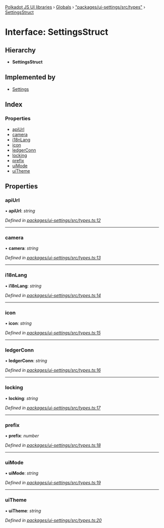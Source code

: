 [Polkadot JS UI libraries](../README.md) › [Globals](../globals.md) › ["packages/ui-settings/src/types"](../modules/_packages_ui_settings_src_types_.md) › [SettingsStruct](_packages_ui_settings_src_types_.settingsstruct.md)

# Interface: SettingsStruct

## Hierarchy

* **SettingsStruct**

## Implemented by

* [Settings](../classes/_packages_ui_settings_src_settings_.settings.md)

## Index

### Properties

* [apiUrl](_packages_ui_settings_src_types_.settingsstruct.md#apiurl)
* [camera](_packages_ui_settings_src_types_.settingsstruct.md#camera)
* [i18nLang](_packages_ui_settings_src_types_.settingsstruct.md#i18nlang)
* [icon](_packages_ui_settings_src_types_.settingsstruct.md#icon)
* [ledgerConn](_packages_ui_settings_src_types_.settingsstruct.md#ledgerconn)
* [locking](_packages_ui_settings_src_types_.settingsstruct.md#locking)
* [prefix](_packages_ui_settings_src_types_.settingsstruct.md#prefix)
* [uiMode](_packages_ui_settings_src_types_.settingsstruct.md#uimode)
* [uiTheme](_packages_ui_settings_src_types_.settingsstruct.md#uitheme)

## Properties

###  apiUrl

• **apiUrl**: *string*

*Defined in [packages/ui-settings/src/types.ts:12](https://github.com/polkadot-js/ui/blob/0017139d/packages/ui-settings/src/types.ts#L12)*

___

###  camera

• **camera**: *string*

*Defined in [packages/ui-settings/src/types.ts:13](https://github.com/polkadot-js/ui/blob/0017139d/packages/ui-settings/src/types.ts#L13)*

___

###  i18nLang

• **i18nLang**: *string*

*Defined in [packages/ui-settings/src/types.ts:14](https://github.com/polkadot-js/ui/blob/0017139d/packages/ui-settings/src/types.ts#L14)*

___

###  icon

• **icon**: *string*

*Defined in [packages/ui-settings/src/types.ts:15](https://github.com/polkadot-js/ui/blob/0017139d/packages/ui-settings/src/types.ts#L15)*

___

###  ledgerConn

• **ledgerConn**: *string*

*Defined in [packages/ui-settings/src/types.ts:16](https://github.com/polkadot-js/ui/blob/0017139d/packages/ui-settings/src/types.ts#L16)*

___

###  locking

• **locking**: *string*

*Defined in [packages/ui-settings/src/types.ts:17](https://github.com/polkadot-js/ui/blob/0017139d/packages/ui-settings/src/types.ts#L17)*

___

###  prefix

• **prefix**: *number*

*Defined in [packages/ui-settings/src/types.ts:18](https://github.com/polkadot-js/ui/blob/0017139d/packages/ui-settings/src/types.ts#L18)*

___

###  uiMode

• **uiMode**: *string*

*Defined in [packages/ui-settings/src/types.ts:19](https://github.com/polkadot-js/ui/blob/0017139d/packages/ui-settings/src/types.ts#L19)*

___

###  uiTheme

• **uiTheme**: *string*

*Defined in [packages/ui-settings/src/types.ts:20](https://github.com/polkadot-js/ui/blob/0017139d/packages/ui-settings/src/types.ts#L20)*
